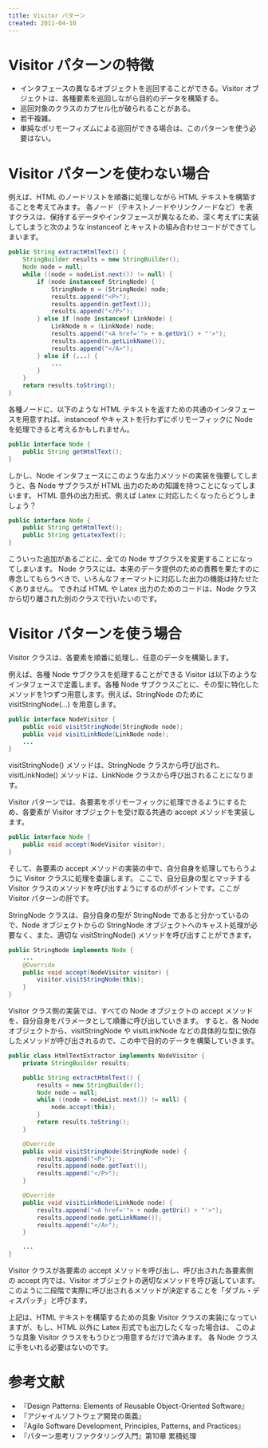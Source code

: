 ```yaml
---
title: Visitor パターン
created: 2011-04-10
---
```


Visitor パターンの特徴
====

* インタフェースの異なるオブジェクトを巡回することができる。Visitor オブジェクトは、各種要素を巡回しながら目的のデータを構築する。
* 巡回対象のクラスのカプセル化が破られることがある。
* 若干複雑。
* 単純なポリモーフィズムによる巡回ができる場合は、このパターンを使う必要はない。

Visitor パターンを使わない場合
====

例えば、HTML のノードリストを順番に処理しながら HTML テキストを構築することを考えてみます。
各ノード（テキストノードやリンクノードなど）を表すクラスは、保持するデータやインタフェースが異なるため、深く考えずに実装してしまうと次のような instanceof とキャストの組み合わせコードができてしまいます。

```java
public String extractHtmlText() {
    StringBuilder results = new StringBuilder();
    Node node = null;
    while ((node = nodeList.next()) != null) {
        if (node instanceof StringNode) {
            StringNode n = (StringNode) node;
            results.append("<P>");
            results.append(n.getText());
            results.append("</P>");
        } else if (node instanceof LinkNode) {
            LinkNode n = (LinkNode) node;
            results.append("<A href='"> + n.getUri() + "'>");
            results.append(n.getLinkName());
            results.append("</A>");
        } else if (...) {
            ...
        }
    }
    return results.toString();
}
```

各種ノードに、以下のような HTML テキストを返すための共通のインタフェースを用意すれば、instanceof やキャストを行わずにポリモーフィックに Node を処理できると考えるかもしれません。

```java
public interface Node {
    public String getHtmlText();
}
```

しかし、Node インタフェースにこのような出力メソッドの実装を強要してしまうと、各 Node サブクラスが HTML 出力のための知識を持つことになってしまいます。
HTML 意外の出力形式、例えば Latex に対応したくなったらどうしましょう？

```java
public interface Node {
    public String getHtmlText();
    public String getLatexText();
}
```

こういった追加があるごとに、全ての Node サブクラスを変更することになってしまいます。
Node クラスには、本来のデータ提供のための責務を果たすのに専念してもらうべきで、いろんなフォーマットに対応した出力の機能は持たせたくありません。
できれば HTML や Latex 出力のためのコードは、Node クラスから切り離された別のクラスで行いたいのです。

Visitor パターンを使う場合
====

Visitor クラスは、各要素を順番に処理し、任意のデータを構築します。

例えば、各種 Node サブクラスを処理することができる Visitor は以下のようなインタフェースで定義します。各種 Node サブクラスごとに、その型に特化したメソッドを1つずつ用意します。例えば、StringNode のために visitStringNode(...) を用意します。

```java
public interface NodeVisitor {
    public void visitStringNode(StringNode node);
    public void visitLinkNode(LinkNode node);
    ...
}
```

visitStringNode() メソッドは、StringNode クラスから呼び出され、
visitLinkNode() メソッドは、LinkNode クラスから呼び出されることになります。

Visitor パターンでは、各要素をポリモーフィックに処理できるようにするため、各要素が Visitor オブジェクトを受け取る共通の accept メソッドを実装します。

```java
public interface Node {
    public void accept(NodeVisitor visitor);
}
```

そして、各要素の accept メソッドの実装の中で、自分自身を処理してもらうように Visitor クラスに処理を委譲します。
ここで、自分自身の型とマッチする Visitor クラスのメソッドを呼び出すようにするのがポイントです。ここが Visitor パターンの肝です。

StringNode クラスは、自分自身の型が StringNode であると分かっているので、Node オブジェクトからの StringNode オブジェクトへのキャスト処理が必要なく、また、適切な visitStringNode() メソッドを呼び出すことができます。

```java
public StringNode implements Node {
    ...
    @Override
    public void accept(NodeVisitor visitor) {
        visitor.visitStringNode(this);
    }
}
```

Visitor クラス側の実装では、すべての Node オブジェクトの accept メソッドを、自分自身をパラメータとして順番に呼び出していきます。
すると、各 Node オブジェクトから、visitStringNode や visitLinkNode などの具体的な型に依存したメソッドが呼び出されるので、この中で目的のデータを構築していきます。

```java
public class HtmlTextExtractor implements NodeVisitor {
    private StringBuilder results;

    public String extractHtmlText() {
        results = new StringBuilder();
        Node node = null;
        while ((node = nodeList.next()) != null) {
            node.accept(this);
        }
        return results.toString();
    }

    @Override
    public void visitStringNode(StringNode node) {
        results.append("<P>");
        results.append(node.getText());
        results.append("</P>");
    }

    @Override
    public void visitLinkNode(LinkNode node) {
        results.append("<A href='"> + node.getUri() + "'>");
        results.append(node.getLinkName());
        results.append("</A>");
    }

    ...
}
```

Visitor クラスが各要素の accept メソッドを呼び出し、呼び出された各要素側の accept 内では、Visitor オブジェクトの適切なメソッドを呼び返しています。このように二段階で実際に呼び出されるメソッドが決定することを「ダブル・ディスパッチ」と呼びます。

上記は、HTML テキストを構築するための具象 Visitor クラスの実装になっていますが、もし、HTML 以外に Latex 形式でも出力したくなった場合は、
このような具象 Visitor クラスをもうひとつ用意するだけで済みます。
各 Node クラスに手をいれる必要はないのです。

参考文献
====

* 『Design Patterns: Elements of Reusable Object-Oriented Software』
* 『アジャイルソフトウェア開発の奥義』
* 『Agile Software Development, Principles, Patterns, and Practices』
* 『パターン思考リファクタリング入門』第10章 累積処理

